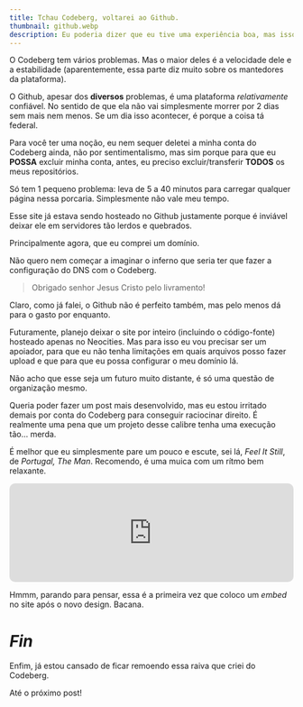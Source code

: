 ```yaml
---
title: Tchau Codeberg, voltarei ao Github.
thumbnail: github.webp
description: Eu poderia dizer que eu tive uma experiência boa, mas isso seria uma mentira.
---
```


O Codeberg tem vários problemas. Mas o maior deles é a velocidade dele e a
estabilidade (aparentemente, essa parte diz muito sobre os mantedores da
plataforma).

O Github, apesar dos **diversos** problemas, é uma plataforma *relativamente*
confiável. No sentido de que ela não vai simplesmente morrer por 2 dias sem
mais nem menos. Se um dia isso acontecer, é porque a coisa tá federal.

Para você ter uma noção, eu nem sequer deletei a minha conta do Codeberg ainda,
não por sentimentalismo, mas sim porque para que eu **POSSA** excluir minha
conta, antes, eu preciso excluir/transferir **TODOS** os meus repositórios.

Só tem 1 pequeno problema: leva de 5 a 40 minutos para carregar qualquer página
nessa porcaria. Simplesmente não vale meu tempo.

Esse site já estava sendo hosteado no Github justamente porque é inviável
deixar ele em servidores tão lerdos e quebrados.

Principalmente agora, que eu comprei um domínio.

Não quero nem começar a imaginar o inferno que seria ter que fazer a
configuração do DNS com o Codeberg.

> Obrigado senhor Jesus Cristo pelo livramento!

Claro, como já falei, o Github não é perfeito também, mas pelo menos dá para o
gasto por enquanto.

Futuramente, planejo deixar o site por inteiro (incluindo o código-fonte)
hosteado apenas no Neocities. Mas para isso eu vou precisar ser um apoiador,
para que eu não tenha limitações em quais arquivos posso fazer upload e que
para que eu possa configurar o meu domínio lá.

Não acho que esse seja um futuro muito distante, é só uma questão de
organização mesmo.

Queria poder fazer um post mais desenvolvido, mas eu estou irritado demais por
conta do Codeberg para conseguir raciocinar direito. É realmente uma pena que
um projeto desse calibre tenha uma execução tão... merda.

É melhor que eu simplesmente pare um pouco e escute, sei lá, *Feel It Still*, de
*Portugal, The Man*. Recomendo, é uma muica com um rítmo bem relaxante.

<iframe allow="autoplay *; encrypted-media *; fullscreen *; clipboard-write" frameborder="0" height="175" style="width:100%;overflow:hidden;border-radius:10px;" sandbox="allow-forms allow-popups allow-same-origin allow-scripts allow-storage-access-by-user-activation allow-top-navigation-by-user-activation" src="https://embed.music.apple.com/us/album/feel-it-still/1229315038?i=1229315050"></iframe>

Hmmm, parando para pensar, essa é a primeira vez que coloco um *embed* no site
após o novo design. Bacana.

# _Fin_

Enfim, já estou cansado de ficar remoendo essa raiva que criei do Codeberg.

Até o próximo post!
